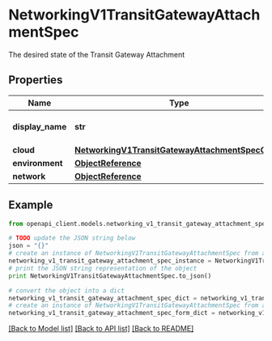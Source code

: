 # NetworkingV1TransitGatewayAttachmentSpec

The desired state of the Transit Gateway Attachment

## Properties
Name | Type | Description | Notes
------------ | ------------- | ------------- | -------------
**display_name** | **str** | The name of the TGW attachment | [optional] 
**cloud** | [**NetworkingV1TransitGatewayAttachmentSpecCloud**](NetworkingV1TransitGatewayAttachmentSpecCloud.md) |  | [optional] 
**environment** | [**ObjectReference**](ObjectReference.md) |  | [optional] 
**network** | [**ObjectReference**](ObjectReference.md) |  | [optional] 

## Example

```python
from openapi_client.models.networking_v1_transit_gateway_attachment_spec import NetworkingV1TransitGatewayAttachmentSpec

# TODO update the JSON string below
json = "{}"
# create an instance of NetworkingV1TransitGatewayAttachmentSpec from a JSON string
networking_v1_transit_gateway_attachment_spec_instance = NetworkingV1TransitGatewayAttachmentSpec.from_json(json)
# print the JSON string representation of the object
print NetworkingV1TransitGatewayAttachmentSpec.to_json()

# convert the object into a dict
networking_v1_transit_gateway_attachment_spec_dict = networking_v1_transit_gateway_attachment_spec_instance.to_dict()
# create an instance of NetworkingV1TransitGatewayAttachmentSpec from a dict
networking_v1_transit_gateway_attachment_spec_form_dict = networking_v1_transit_gateway_attachment_spec.from_dict(networking_v1_transit_gateway_attachment_spec_dict)
```
[[Back to Model list]](../ccloud/README.md#documentation-for-models) [[Back to API list]](../ccloud/README.md#documentation-for-api-endpoints) [[Back to README]](../ccloud/README.md)


